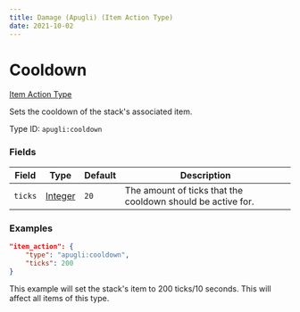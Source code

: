 ```yaml
---
title: Damage (Apugli) (Item Action Type)
date: 2021-10-02
---
```


# Cooldown

[Item Action Type](../item_action_types.md)

Sets the cooldown of the stack's associated item.

Type ID: `apugli:cooldown`

### Fields

Field | Type | Default | Description
------|------|---------|-------------
`ticks` | [Integer](../data_types/integer.md) | `20` | The amount of ticks that the cooldown should be active for.

### Examples

```json
"item_action": {
    "type": "apugli:cooldown",
    "ticks": 200
}
```

This example will set the stack's item to 200 ticks/10 seconds. This will affect all items of this type.